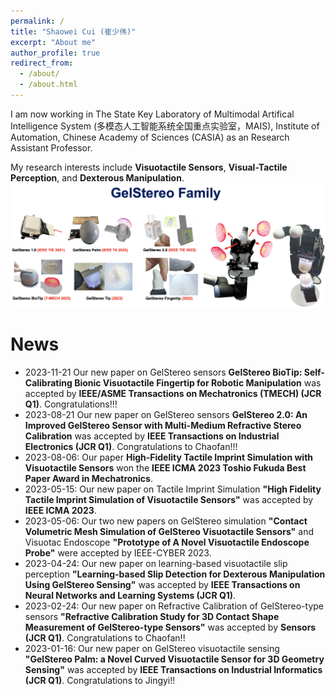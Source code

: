 ```yaml
---
permalink: /
title: "Shaowei Cui (崔少伟)"
excerpt: "About me"
author_profile: true
redirect_from: 
  - /about/
  - /about.html
---
```


 I am now working in The State Key Laboratory of Multimodal Artifical Intelligence System (多模态人工智能系统全国重点实验室，MAIS), Institute of Automation, Chinese Academy of Sciences (CASIA) as an  Research Assistant Professor.

My research interests include **Visuotactile Sensors**, **Visual-Tactile Perception**, and **Dexterous Manipulation**.
![Research Interests](./images/gelstereo.png)

News
======
- 2023-11-21 Our new paper on GelStereo sensors **GelStereo BioTip: Self-Calibrating Bionic Visuotactile Fingertip for Robotic Manipulation** was accepted by **IEEE/ASME Transactions on Mechatronics (TMECH) (JCR Q1)**. Congratulations!!!
- 2023-08-21 Our new paper on GelStereo sensors **GelStereo 2.0: An Improved GelStereo Sensor with Multi-Medium Refractive Stereo Calibration** was accepted by **IEEE Transactions on Industrial Electronics (JCR Q1)**. Congratulations to Chaofan!!!
- 2023-08-06: Our paper **High-Fidelity Tactile Imprint Simulation with Visuotactile Sensors** won the **IEEE ICMA 2023 Toshio Fukuda Best Paper Award in Mechatronics**.
- 2023-05-15: Our new paper on Tactile Imprint Simulation **"High Fidelity Tactile Imprint Simulation of Visuotactile Sensors"** was accepted by **IEEE ICMA 2023**.
- 2023-05-06: Our two new papers on GelStereo simulation **"Contact Volumetric Mesh Simulation of GelStereo Visuotactile Sensors"** and Visuotac Endoscope **"Prototype of A Novel Visuotactile Endoscope Probe"** were accepted by IEEE-CYBER 2023.
- 2023-04-24: Our new paper on learning-based visuotactile slip perception **"Learning-based Slip Detection for Dexterous Manipulation Using GelStereo Sensing"** was accepted by **IEEE Transactions on Neural Networks and Learning Systems (JCR Q1)**.
- 2023-02-24: Our new paper on Refractive Calibration of GelStereo-type sensors **"Refractive Calibration Study for 3D Contact Shape Measurement of GelStereo-type Sensors"** was accepted by **Sensors (JCR Q1)**. Congratulations to Chaofan!!
- 2023-01-16: Our new paper on GelStereo visuotactile sensing **"GelStereo Palm: a Novel Curved Visuotactile Sensor for 3D Geometry Sensing"** was accepted by **IEEE Transactions on Industrial Informatics (JCR Q1)**. Congratulations to Jingyi!!